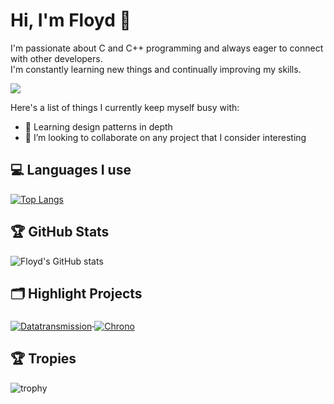 # Hi, I'm Floyd 👋

I'm passionate about C and C++ programming and always eager to connect with other developers.    
I'm constantly learning new things and continually improving my skills.

![](https://komarev.com/ghpvc/?username=Shu-AFK&color=green)

Here's a list of things I currently keep myself busy with:

- 🌱 Learning design patterns in depth
- 👯 I’m looking to collaborate on any project that I consider interesting

## 💻 Languages I use

[![Top Langs](https://github-readme-stats.vercel.app/api/top-langs/?username=Shu-AFK&langs_count=5)](https://github.com/anuraghazra/github-readme-stats)

## 🏆 GitHub Stats

![Floyd's GitHub stats](https://github-readme-stats.vercel.app/api?username=Shu-AFK&show_icons=true&theme=radical)

## 🗂️ Highlight Projects

<a href="https://github.com/Shu-AFK/Datatransmission">
  <img align="middle" src="https://github-readme-stats.vercel.app/api/pin/?username=Shu-AFK&repo=Datatransmission" alt="Datatransmission" />
</a>
<a href="https://github.com/Shu-AFK/Chrono">
  <img align="middle" src="https://github-readme-stats.vercel.app/api/pin/?username=Shu-AFK&repo=Chrono" alt="Chrono" />
</a>

## 🏆 Tropies
![trophy](https://github-profile-trophy.vercel.app/?username=Shu-AFK&theme=nord&column=7&margin-w=15&margin-h=15)


